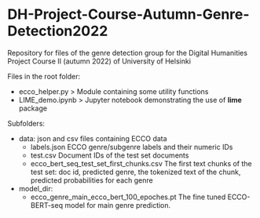 # DH-Project-Course-Autumn-Genre-Detection2022
Repository for files of the genre detection group for the Digital Humanities Project Course II (autumn 2022) of University of Helsinki

Files in the root folder:

- ecco_helper.py                              > Module containing some utility functions
- LIME_demo.ipynb                             > Jupyter notebook demonstrating the use of **lime** package

Subfolders:
- data: json and csv files containing ECCO data
  - labels.json                               ECCO genre/subgenre labels and their numeric IDs
  - test.csv                                  Document IDs of the test set documents
  - ecco_bert_seq_test_set_first_chunks.csv   The first text chunks of the test set: doc id, predicted genre, the tokenized text of the chunk, predicted probabilities for each genre  
- model_dir:
  - ecco_genre_main_ecco_bert_100_epoches.pt  The fine tuned ECCO-BERT-seq model for main genre prediction.  
